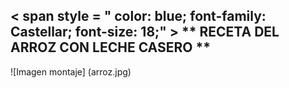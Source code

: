 ## < span style = " color: blue; font-family: Castellar; font-size: 18;" > ** RECETA DEL ARROZ CON LECHE CASERO ** </span>  
  
  ![Imagen montaje] (arroz.jpg) 
